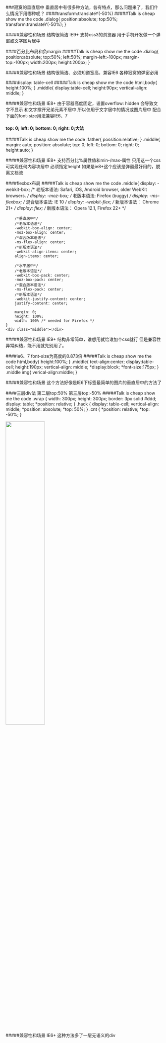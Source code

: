 ###寂寞的垂直居中
垂直居中有很多种方法，各有特点，那么问题来了，我们什么情况下用哪种呢？
####transform:translateY(-50%)
#####Talk is cheap show me the code
    .dialog{
        position:absolute;
        top:50%;
        transform:translateY(-50%);
    }
    <body>
        <div class="dialog"></div>
    </body>
#####兼容性和场景
    结构很简洁
    IE9+ 支持css3的浏览器
    用于手机开发做一个弹窗或文字图片居中

####百分比布局和负margin
#####Talk is cheap show me the code
    .dialog{
        position:absolute;
        top:50%;
        left:50%;
        margin-left:-100px;
        margin-top:-100px;
        width:200px;
        height:200px;
    }
    <body>
        <div class="dialog"></div>
    </body>
#####兼容性和场景
    结构很简洁、必须知道宽高，兼容IE6
    各种寂寞的弹窗必用

####display: table-cell
#####Talk is cheap show me the code
    html,body{
        height:100%;
    }
    .middle{
        display:table-cell;
        height:90px;
        vertical-align: middle;
    }
    <body>
        <div class="middle"><img src="" alt=""></div>
    </body>
#####兼容性和场景
    IE8+ 
    由于容器高度固定，设置overflow: hidden 会导致文字不显示
    和文字撑开兄弟元素不居中
    所以仅用于文字居中的情况或图片居中
    配合下面的font-size用法兼容IE6、7

#### top: 0; left: 0; bottom: 0; right: 0;大法
#####Talk is cheap show me the code
    .father{
        possition:relative;
    }
    .middle{
        margin: auto;
        position: absolute;
        top: 0; left: 0; bottom: 0; right: 0;
        height:auto;
    }
    <div class="father">
        <div class="middle"></div>
    </div>
#####兼容性和场景
    IE8+ 
    支持百分比%属性值和min-/max-属性
    只用这一个css可实现任何内容块居中
    必须指定height
    如果是ie8+这个应该是弹窗最好用的，脱离文档流

####flexbox布局
#####Talk is cheap show me the code
    .middle{
        display: -webkit-box;  /* 老版本语法: Safari,  iOS, Android browser, older WebKit browsers.  */
        display: -moz-box;    /* 老版本语法: Firefox (buggy) */ 
        display: -ms-flexbox;  /* 混合版本语法: IE 10 */
        display: -webkit-flex;  /* 新版本语法： Chrome 21+ */
        display: flex;       /* 新版本语法： Opera 12.1, Firefox 22+ */

        /*垂直居中*/  
        /*老版本语法*/
        -webkit-box-align: center; 
        -moz-box-align: center;
        /*混合版本语法*/
        -ms-flex-align: center; 
        /*新版本语法*/
        -webkit-align-items: center;
        align-items: center;

        /*水平居中*/
        /*老版本语法*/
        -webkit-box-pack: center; 
        -moz-box-pack: center; 
        /*混合版本语法*/
        -ms-flex-pack: center; 
        /*新版本语法*/
        -webkit-justify-content: center;
        justify-content: center;

        margin: 0;
        height: 100%;
        width: 100% /* needed for Firefox */
    }
    <div class="middle"></div>
#####兼容性和场景
    IE9+ 
    结构非常简单，谁想用就给谁加个css就行
    但是兼容性异常纠结，能不用就先别用了。

####ie6、7 font-size为高度的0.873倍
#####Talk is cheap show me the code
    html,body{
        height:100%;
    }
    .middle{
        text-align:center;
        display:table-cell;
        height:190px;
        vertical-align: middle;
        *display:block;
        *font-size:175px;
    }
    .middle img{
        verical-align:middle;
    }
    <body>
        <div class="middle"><img src="" alt=""></div>
    </body>
#####兼容性和场景
    这个方法好像是IE6下标签最简单的图片的垂直居中的方法了


####三层div法 第二层top:50% 第三层top:-50%
#####Talk is cheap show me the code
    .wrap {
        width: 300px;
        height: 300px;
        border: 3px solid #ddd;
        display: table;
        *position: relative;
    }
    .hack {
        display: table-cell;
        vertical-align: middle;
        *position: absolute;
        *top: 50%;
    }
    .cnt {
        *position: relative;
        *top: -50%;
    }
    <div class="wrap">
        <div class="hack">
            <div class="cnt">
                <img src="http://pic002.cnblogs.com/images/2012/382256/2012080118323766.gif" width="50%">
            </div>
        </div>
    </div>

#####兼容性和场景
    IE6+
    这种方法多了一层无语义的div
